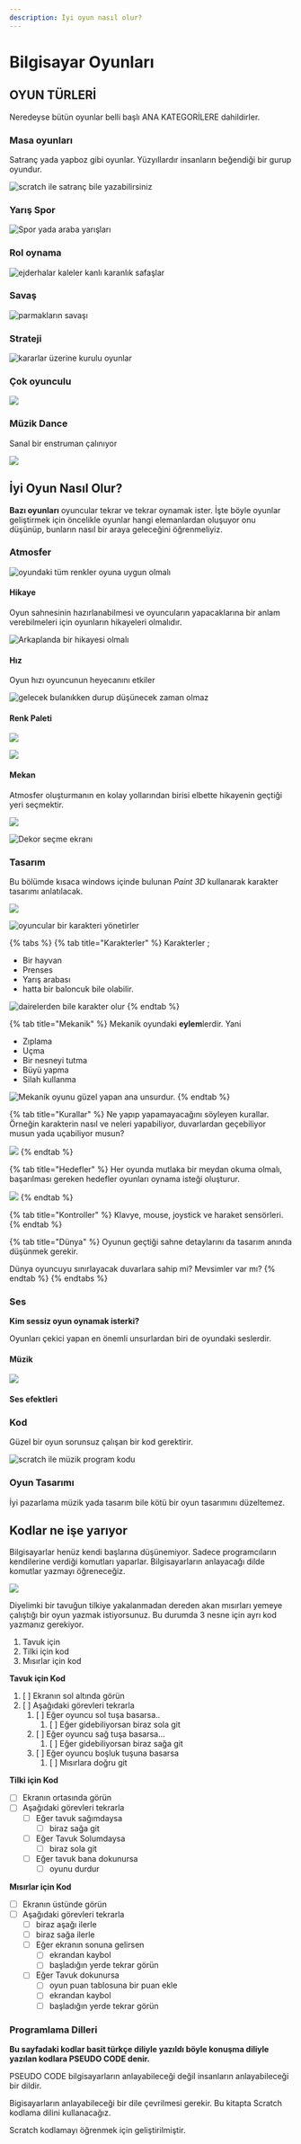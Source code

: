 ```yaml
---
description: İyi oyun nasıl olur?
---
```


# Bilgisayar Oyunları

## OYUN TÜRLERİ

Neredeyse bütün oyunlar belli başlı ANA KATEGORİLERE dahildirler.

### Masa oyunları

Satranç yada yapboz gibi oyunlar. Yüzyıllardır insanların beğendiği bir gurup oyundur.

![scratch ile satran&#xE7; bile yazabilirsiniz](.gitbook/assets/satranc.png)

### Yarış Spor

![Spor yada araba yar&#x131;&#x15F;lar&#x131;](.gitbook/assets/spor.png)

### Rol oynama

![ejderhalar kaleler kanl&#x131; karanl&#x131;k safa&#x15F;lar](.gitbook/assets/rol.png)

### Savaş

![parmaklar&#x131;n sava&#x15F;&#x131;](.gitbook/assets/savas.png)

### Strateji

![kararlar &#xFC;zerine kurulu oyunlar](.gitbook/assets/strateji.png)

### Çok oyunculu

![](.gitbook/assets/cok-oyunculuk.png)

### Müzik Dance

Sanal bir enstruman çalınıyor

![](.gitbook/assets/guitar-hero-3_4.jpg)

## İyi Oyun Nasıl Olur?

**Bazı oyunları** oyuncular tekrar ve tekrar oynamak ister. İşte böyle oyunlar geliştirmek için öncelikle oyunlar hangi elemanlardan oluşuyor onu düşünüp, bunların nasıl bir araya geleceğini öğrenmeliyiz.

### Atmosfer

![oyundaki t&#xFC;m renkler oyuna uygun olmal&#x131;](.gitbook/assets/project-octopath-9.jpg)

#### Hikaye

Oyun sahnesinin hazırlanabilmesi ve oyuncuların yapacaklarına bir anlam verebilmeleri için oyunların hikayeleri olmalıdır.

![Arkaplanda bir hikayesi olmal&#x131;](.gitbook/assets/karp.png)

#### Hız

Oyun hızı oyuncunun heyecanını etkiler

![gelecek bulan&#x131;kken durup d&#xFC;&#x15F;&#xFC;necek zaman olmaz](.gitbook/assets/afa.png)

#### Renk Paleti

![](.gitbook/assets/parlak.png)

![](.gitbook/assets/renk.png)

#### Mekan

Atmosfer oluşturmanın en kolay yollarından birisi elbette hikayenin geçtiği yeri seçmektir.

![](.gitbook/assets/kale.png)

![Dekor se&#xE7;me ekran&#x131;](.gitbook/assets/dekor.png)

### Tasarım

Bu bölümde kısaca windows içinde bulunan _Paint 3D_ kullanarak karakter tasarımı anlatılacak.

![](.gitbook/assets/octopath-traveler-niente-dlc-180618.jpg)

![oyuncular bir karakteri y&#xF6;netirler](.gitbook/assets/compiled_1200.0.jpg)

{% tabs %}
{% tab title="Karakterler" %}
Karakterler ; 

* Bir hayvan 
* Prenses 
* Yarış arabası 
* hatta bir baloncuk bile olabilir.

![dairelerden bile karakter olur](.gitbook/assets/1200x630bb.jpg)
{% endtab %}

{% tab title="Mekanik" %}
Mekanik oyundaki **eylem**lerdir. Yani 

* Zıplama
* Uçma
* Bir nesneyi tutma
* Büyü yapma
* Silah kullanma

![Mekanik oyunu g&#xFC;zel yapan ana unsurdur.](.gitbook/assets/1304872797.webp)
{% endtab %}

{% tab title="Kurallar" %}
Ne yapıp yapamayacağını söyleyen kurallar. Örneğin karakterin nasıl ve neleri yapabiliyor, duvarlardan geçebiliyor musun yada uçabiliyor musun?

![](.gitbook/assets/kural.png)
{% endtab %}

{% tab title="Hedefler" %}
Her oyunda mutlaka bir meydan okuma olmalı, başarılması gereken hedefler oyunları oynama isteği oluşturur. 

![](.gitbook/assets/hedef.png)
{% endtab %}

{% tab title="Kontroller" %}
Klavye, mouse, joystick ve haraket sensörleri.
{% endtab %}

{% tab title="Dünya" %}
Oyunun geçtiği sahne detaylarını da tasarım anında düşünmek gerekir.

Dünya oyuncuyu sınırlayacak duvarlara sahip mi? Mevsimler var mı?
{% endtab %}
{% endtabs %}

### Ses

**Kim sessiz oyun oynamak isterki?**

Oyunları çekici yapan en önemli unsurlardan biri de oyundaki seslerdir.

#### Müzik

![](.gitbook/assets/chrome_2019-01-24_17-03-51.png)

#### Ses efektleri

### Kod

Güzel bir oyun sorunsuz çalışan bir kod gerektirir.

![scratch ile m&#xFC;zik program kodu](.gitbook/assets/kod.png)

### Oyun Tasarımı

İyi pazarlama müzik yada tasarım bile kötü bir oyun tasarımını düzeltemez.

## Kodlar ne işe yarıyor

Bilgisayarlar henüz kendi başlarına düşünemiyor. Sadece programcıların kendilerine verdiği komutları yaparlar. Bilgisayarların anlayacağı dilde komutlar yazmayı öğreneceğiz.

![](.gitbook/assets/tavuk%20%281%29.png)

Diyelimki bir tavuğun tilkiye yakalanmadan dereden akan mısırları yemeye çalıştığı bir oyun yazmak istiyorsunuz.  Bu durumda 3 nesne için ayrı kod yazmanız gerekiyor.

1. Tavuk için
2. Tilki için kod
3. Mısırlar için kod

**Tavuk için Kod**

1. [ ] Ekranın sol altında görün
2. [ ] Aşağıdaki görevleri tekrarla
   1. [ ] Eğer oyuncu sol tuşa basarsa..
      1. [ ] Eğer gidebiliyorsan biraz sola git
   2. [ ] Eğer oyuncu sağ tuşa basarsa...
      1. [ ] Eğer gidebiliyorsan biraz sağa git
   3. [ ] Eğer oyuncu boşluk tuşuna basarsa
      1. [ ] Mısırlara doğru git

**Tilki için Kod**

* [ ] Ekranın ortasında görün
* [ ] Aşağıdaki görevleri tekrarla
  * [ ] Eğer tavuk sağımdaysa
    * [ ] biraz sağa git
  * [ ] Eğer Tavuk Solumdaysa
    * [ ] biraz sola git
  * [ ] Eğer tavuk bana dokunursa 
    * [ ] oyunu durdur

**Mısırlar için Kod**

* [ ] Ekranın üstünde görün
* [ ] Aşağıdaki görevleri tekrarla
  * [ ] biraz aşağı ilerle
  * [ ] biraz sağa ilerle
  * [ ] Eğer ekranın sonuna gelirsen
    * [ ] ekrandan kaybol
    * [ ] başladığın yerde tekrar görün
  * [ ] Eğer Tavuk dokunursa
    * [ ] oyun puan tablosuna bir puan ekle
    * [ ] ekrandan kaybol
    * [ ] başladığın yerde tekrar görün

### **Programlama Dilleri**

**Bu sayfadaki kodlar basit türkçe diliyle yazıldı böyle konuşma diliyle yazılan kodlara PSEUDO CODE denir.** 

PSEUDO CODE bilgisayarların anlayabileceği değil insanların anlayabileceği bir dildir.

Bigisayarların anlayabileceği bir dile çevrilmesi gerekir. Bu kitapta Scratch kodlama dilini kullanacağız.

Scratch kodlamayı öğrenmek için geliştirilmiştir.

